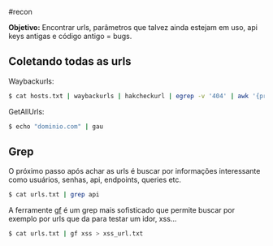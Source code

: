 #recon 

**Objetivo:** Encontrar urls, parâmetros que talvez ainda estejam em uso, api keys antigas e código antigo = bugs.

## Coletando todas as urls

Waybackurls:

```sh
$ cat hosts.txt | waybackurls | hakcheckurl | egrep -v '404' | awk '{print $2}' > urls.txt 
```

GetAllUrls:

```sh
$ echo "dominio.com" | gau
```


## Grep

O próximo passo após achar as urls é buscar por informações interessante como usuários, senhas, api, endpoints, queries etc.

```sh
$ cat urls.txt | grep api
```

A ferramente [gf](https://github.com/tomnomnom/gf) é um grep mais sofisticado que permite buscar por exemplo por urls que da para testar um idor, xss...

```sh
$ cat urls.txt | gf xss > xss_url.txt
```